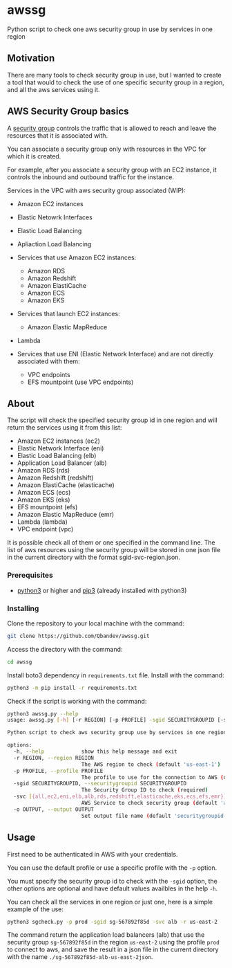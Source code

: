 # awssg

Python script to check one aws security group in use by services in one region

## Motivation

There are many tools to check security group in use, but I wanted to create a tool that would to check the use of one specific security group in a region, and all the aws services using it.

## AWS Security Group basics

A [security group](https://docs.aws.amazon.com/vpc/latest/userguide/VPC_SecurityGroups.html) controls the traffic that is allowed to reach and leave the resources that it is associated with.

You can associate a security group only with resources in the VPC for which it is created.

For example, after you associate a security group with an EC2 instance, it controls the inbound and outbound traffic for the instance.

Services in the VPC with aws security group associated (WIP):

- Amazon EC2 instances

- Elastic Netowrk Interfaces

- Elastic Load Balancing

- Apliaction Load Balancing

- Services that use Amazon EC2 instances:

  - Amazon RDS
  - Amazon Redshift
  - Amazon ElastiCache
  - Amazon ECS
  - Amazon EKS

- Services that launch EC2 instances:

  - Amazon Elastic MapReduce

- Lambda

- Services that use ENI (Elastic Network Interface) and are not directly associated with them:

  - VPC endpoints
  - EFS mountpoint (use VPC endpoints)

## About

The script will check the specified security group id in one region and will return the services using it from this list:

- Amazon EC2 instances (ec2)
- Elastic Network Interface (eni)
- Elastic Load Balancing (elb)
- Application Load Balancer (alb)
- Amazon RDS (rds)
- Amazon Redshift (redshift)
- Amazon ElastiCache (elasticache)
- Amazon ECS (ecs)
- Amazon EKS (eks)
- EFS mountpoint (efs)
- Amazon Elastic MapReduce (emr)
- Lambda (lambda)
- VPC endpoint (vpc)

It is possible check all of them or one specified in the command line. The list of aws resources using the security group will be stored in one json file in the current directory with the format sgid-svc-region.json.

### Prerequisites

- [python3](https://www.python.org/downloads/) or higher and [pip3](https://docs.python.org/3/installing/index.html) (already installed with python3)

### Installing

Clone the repository to your local machine with the command:

```bash
git clone https://github.com/Qbandev/awssg.git
```

Access the directory with the command:

```bash
cd awssg
```

Install boto3 dependency in `requirements.txt` file. Install with the command:

```bash
python3 -m pip install -r requirements.txt
```

Check if the script is working with the command:

```bash
python3 awssg.py --help
usage: awssg.py [-h] [-r REGION] [-p PROFILE] -sgid SECURITYGROUPID [-svc [{all,ec2,eni,elb,alb,rds,redshift,elasticache,eks,ecs,efs,emr,lambda,vpc}]] [-o OUTPUT]

Python script to check aws security group use by services in one region

options:
  -h, --help            show this help message and exit
  -r REGION, --region REGION
                        The AWS region to check (default 'us-east-1')
  -p PROFILE, --profile PROFILE
                        The profile to use for the connection to AWS (default 'default')
  -sgid SECURITYGROUPID, --securitygroupid SECURITYGROUPID
                        The Security Group ID to check (required)
  -svc [{all,ec2,eni,elb,alb,rds,redshift,elasticache,eks,ecs,efs,emr}], --service [{all,ec2,eni,elb,alb,rds,redshift,elasticache,eks,ecs,efs,emr}]
                        AWS Service to check security group (default 'all')
  -o OUTPUT, --output OUTPUT
                        Set output file name (default 'securitygroupid-region.json')
```

## Usage

First need to be authenticated in AWS with your credentials.

You can use the default profile or use a specific profile with the `-p` option.

You must specify the security group id to check with the `-sgid` option, the other options are optional and have default values availbles in the help `-h`.

You can check all the services in one region or just one, here is a simple example of the use:

```bash
python3 sgcheck.py -p prod -sgid sg-567892f85d -svc alb -r us-east-2
```

The command return the application load balancers (alb) that use the security group `sg-567892f85d` in the region `us-east-2` using the profile `prod` to connect to aws, and save the result in a json file in the current directory with the name `./sg-567892f85d-alb-us-east-2json`.
